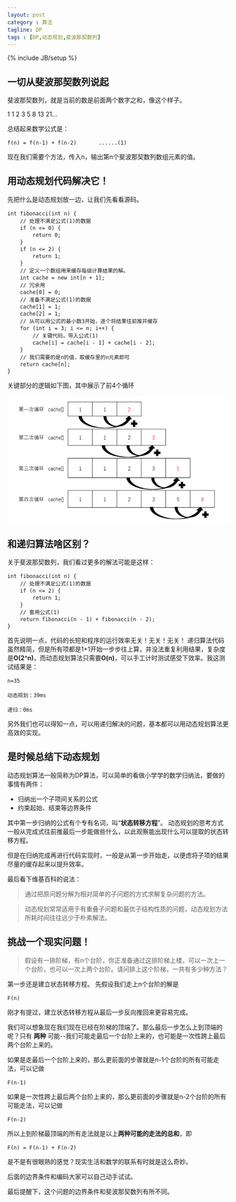 ```yaml
---
layout: post
category : 算法
tagline: DP
tags : [DP,动态规划,斐波那契数列]
---
```

{% include JB/setup %}

## 一切从斐波那契数列说起

斐波那契数列，就是当前的数是前面两个数字之和，像这个样子。

1 1 2 3 5 8 13 21...

总结起来数学公式是：

```
f(n) = f(n-1) + f(n-2)       ......(1)
```

现在我们需要个方法，传入n，输出第n个斐波那契数列数组元素的值。

## 用动态规划代码解决它！

先把什么是动态规划放一边，让我们先看看源码。

```
int fibonacci(int n) {
    // 处理不满足公式(1)的数据
    if (n <= 0) {
        return 0;
    }
    if (n <= 2) {
        return 1;
    }
    // 定义一个数组用来缓存每级计算结果的解。
    int cache = new int[n + 1];
    // 冗余用
    cache[0] = 0;
    // 准备不满足公式(1)的数据
    cache[1] = 1;
    cache[2] = 1;
    // 从可以用公式的最小数3开始，逐个将结果往前推并缓存
    for (int i = 3; i <= n; i++) {
        // 关键代码，带入公式(1)
        cache[i] = cache[i - 1] + cache[i - 2];
    }
    // 我们需要的是n的值，取缓存里的n元素即可
    return cache[n];
}
```
关键部分的逻辑如下图，其中展示了前4个循环

![](/images/fibonacci.png)

## 和递归算法啥区别？

关于斐波那契数列，我们看过更多的解法可能是这样：

```
int fibonacci(int n) {
    // 处理不满足公式(1)的数据
    if (n <= 2) {
        return 1;
    }
    // 套用公式(1)
    return fibonacci(n - 1) + fibonacci(n - 2);
}
```

首先说明一点，代码的长短和程序的运行效率无关！无关！无关！
递归算法代码虽然精简，但是所有项都是1+1开始一步步往上算，并没法重复利用结果，复杂度是**O(2^n)**，而动态规划算法只需要**O(n)**，可以手工计时测试感受下效率。我这测试结果是：

```
n=35

动态规划：39ms

递归：0ms
```

另外我们也可以得知一点，可以用递归解决的问题，基本都可以用动态规划算法更高效的实现。

## 是时候总结下动态规划

动态规划算法一般简称为DP算法，可以简单的看做小学学的数学归纳法，要做的事情有两件：
- 归纳出一个子项间关系的公式
- 约束起始、结束等边界条件

其中第一步归纳的公式有个专有名词，叫“**状态转移方程**”。
动态规划的思考方式一般从完成式往前推最后一步能做些什么，以此观察能出现什么可以提取的状态转移方程。

但是在归纳完成再进行代码实现时，一般是从第一步开始走，以便虑将子项的结果尽量的缓存起来以提升效率。

最后看下维基百科的说法：

>通过把原问题分解为相对简单的子问题的方式求解复杂问题的方法。

>动态规划常常适用于有重叠子问题和最优子结构性质的问题，动态规划方法所耗时间往往远少于朴素解法。

## 挑战一个现实问题！

> 假设有一排阶梯，有n个台阶，你正准备通过这排阶梯上楼，可以一次上一个台阶，也可以一次上两个台阶。请问排上这个阶梯，一共有多少种方法？

第一步还是建立状态转移方程。
先假设我们走上n个台阶的解是
```
F(n)
```
刚才有提过，建立状态转移方程从最后一步反向推回来更容易完成。

我们可以想象现在我们现在已经在阶梯的顶端了。那么最后一步怎么上到顶端的呢？只有 **两种** 可能--我们可能走最后一个台阶上来的，也可能是一次性跨上最后两个台阶上来的。

如果是走最后一个台阶上来的，那么更前面的步骤就是n-1个台阶的所有可能走法，可以记做
```
F(n-1)
```

如果是一次性跨上最后两个台阶上来的，那么更前面的步骤就是n-2个台阶的所有可能走法，可以记做
```
F(n-2)
```

所以上到阶梯最顶端的所有走法就是以上**两种可能的走法的总和**，即
```
F(n) = F(n-1) + F(n-2)
```

是不是有很眼熟的感觉？现实生活和数学的联系有时就是这么奇妙。

后面的边界条件和编码大家可以自己动手试试。

最后提醒下，这个问题的边界条件和斐波那契数列有所不同。